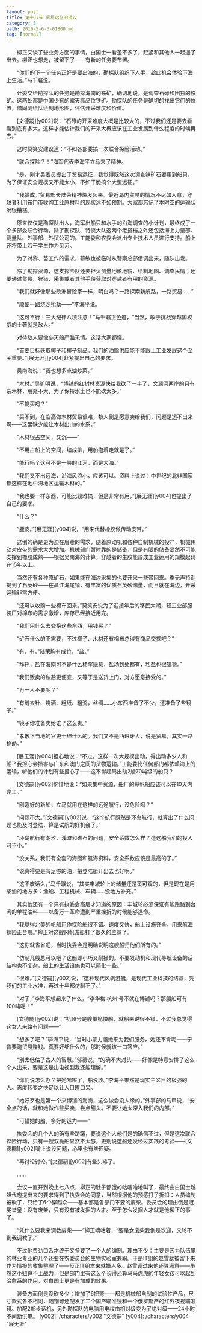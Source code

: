 ```yaml
---
layout: post
title: 第十八节 贸易远征的提议
category: 3
path: 2010-5-6-3-01800.md
tag: [normal]
---
```


　　柳正又谈了些业务方面的事情，白国士一看差不多了，赶紧和其他人一起退了出去。柳正也想走，被留下了——有新的任务要布置。

　　“你们的下一个任务正好是要出海的，勘探队组织下人手，趁此机会体验下海上生活。”马千瞩说。

　　计委交给勘探队的任务是勘探海南的铁矿，确切地说，是调查石碌和田独的铁矿。这两处都是中国少有的露天高品位铁矿。勘探队的任务是确切的找出它们的位置，偕同测绘队绘制地形图，评估开采难度和价值。

　　[文德嗣][y002]说：“石碌的开采难度大概是比较大的，不过我们还是要去看看到底有多大，这样才能估计我们的开采大概应该在工业发展到什么程度的时候再去。”

　　这时莫笑安建议道：“不如各部委搞一次联合探险活动。”

　　“联合探险？！”海军代表李海平立马来了精神。

　　“是，刚才吴委员提出了贸易远征，我觉得既然这次调查铁矿石要用到船只，为了保证安全规模又不能太小，不如干脆搞个大型远征。”

　　“我赞成。”贸易部长陆荣精神焕发起来。最近岛内贸易的情况不尽如人意，穿越者利用东门市收购工业原材料的现状远不如预期。大家都忘记了本时空的运输状况很糟糕。

　　原来仅仅是勘探队出人，海军出船只和水手的沿海调查的小计划，最终成了一个多部委联合行动。除了勘探队、特侦大队这两个老搭档之外还包括海上力量部、测量队、外事部、外贸公司的。工能委和农委会派出专业技术人员进行支持。船上还将带上若干学生作为见习。

　　为了对黎、苗工作的需求，慕敏也被临时从警察总部借调出来，随队出发。

　　除了勘探资源，这支探险队还要担负测量地形地貌、绘制地图、调查民情；还要通过贸易、狩猎、采集或者其他手段获取对穿越者有用的资源。

　　“我们就好像那些欧洲冒险家一样，明白吗？一路探索新航路，一路贸易……”

　　“顺便一路烧沙抢劫——”李海平说。

　　“这可不行！三大纪律八项注意！”马千瞩正色道，“当然，敢于挑战穿越国权威的土著就是敌人。”

　　对待敌人要像冬天般严酷无情。这话大家都懂。

　　“首要目标获取椰子和椰子制品。我们的油脂供应能不能跟上工业发展这个至关重要。”[展无涯][y004]赶紧提出自己的要求。

　　吴南海说：“我也想多点油炒菜。”

　　“木材。”吴旷明说，“博铺的红树林资源快给我砍了一半了，文澜河两岸的只有杂木林，用处不大，为了保持水土也不能砍太多。”

　　“不能买吗？”

　　“买不到，在临高做木材贸易很难，黎人倒是愿意卖给我们，问题是运不出来啊——这里缺少能让木材出山的水系。”

　　“木材很占空间，又沉——”

　　“不用占船上的空间，编成排，用船拖着走就是了。”

　　“能行吗？这可不是一般的江河，而是大海。”

　　“我们又不出远海，沿海风浪小，应该可以。资料上说过：中世纪的北非国家都这样在地中海地区运输木材的。”

　　“我也要一样东西，可能比较难搞，但是非常有用，”[展无涯][y004]也提出了自己的要求。

　　“什么？”

　　“鹿皮。”[展无涯][y004]说，“用来代替橡胶做传动皮带。”

　　这倒的确是更为迫在眉睫的需求，随着原动机和各种自制机械的投产，机械传动对皮带的需求大大增加。机械部门暂时靠的是储备，但是有限的储备显然不可能支撑到橡胶成熟——根据吴南海的计算，穿越者的生胶能形成工业运用的规模起码在15年以上。

　　当然还有各种原矿石，如果能在海边采集的也要开采一些带回来。季无声特别提到了石英砂——在昌江海尾镇，有丰富的优质石英砂储量，而且就在海边，开采运输非常方便。

　　“还可以收购一些棉布回来。”莫笑安说为了迎接年后的移民大潮，轻工业部服装厂对棉布的需求激增，库存已经接近用完。

　　“我们用什么去交换这些东西，用钱买？”

　　“矿石什么的不需要，不过椰子、木材还有棉布总得有商品交换吧？”

　　“有，有。”陆荣胸有成竹，“盐。”

　　“拜托，盐在海南可不是什么稀罕玩意，盐场到处都有，私盐也很猖獗。”

　　“我们贩卖的私盐更便宜，又等于是送货上门，对方愿意接受的。”

　　“万一人不要呢？”

　　“有缝衣针、烧酒、粗纸、粗瓷，丝绸……小东西准备了不少，还准备了些镜子。”

　　“镜子你准备卖给谁？这么贵。”

　　“孝敬下当地的官吏士绅什么的。我们又不是西班牙人，说是贸易，其实一路抢劫。”

　　[展无涯][y004]担心地说：“不过，这样一次大规模出动，得出动多少人和船？我担心会损害与广东和澳门之间的货物运输。”工能委比任何部门都依赖海上的运输，听他们的计划有些担心了——这不得起码出动2艘70吨级的船只？

　　[文德嗣][y002]惋惜地说：“如果集中资源，船厂的纵帆船应该可以在10天内完工。”

　　“刚造好的新船，立马就用在这样的远途航行，没危险吗？”

　　“问题不大。”[文德嗣][y002]说，“这个航行既然是环岛航行，就算出了什么问题也能及时登陆，算是试航的好机会了。”

　　“环岛航行有潮汐、浅滩和礁石的问题，安全系数怎么样？造这船我们的投入可不小。”

　　“没关系，我们有全套的海图和航海资料，安全系数应该是最高的了。”

　　“说真得要是有足够的油，把登陆艇开出去也好啊。”

　　“这不废话么，”马千瞩说，“其实丰城轮上的储量还是蛮可观的，但是现在是用柴油的地方多：渔船、工程机械、车辆……没地方补充。”

　　其实他还有一个只有执委会高层才知道的原因：丰城轮必须保证有能跑路到台湾的单程油料——以备万一革命遭到严重挫折的时候能够逃命。

　　“我觉得北美的帆船用作探险船很不错。速度又快，船上设施齐全，用来航海探险正合用。”柳正对这艘风帆游艇打了很久的主意了。

　　“这你就省省吧，当时执委会是明确说明这艘船归他们所有的。”

　　“仿制几艘总可以吧？这船即小巧又耐操的。不要发动机和现代导航设备的话结构也不复杂，船上的生活设施也可以简化一些。”

　　“很难。”[文德嗣][y002]说，“这种现代风帆游艇，是现代工业科技的结晶，凭我们的工业水准，再过十年都仿制不了。”

　　“对了，”李海平想起来了什么，“李华梅‘杭州’号不就在博铺吗？那艘船可有100吨呢！”

　　[文德嗣][y002]说：“杭州号是艘单桅快船，就船来说很不错，不过我总觉得这女人来路有问题——”

　　“想多了吧？”李海平说，“当时小蒙力邀她来为我们服务，她还不肯呢——宁肯要跑贸易赚钱。真要奸细什么的，那时候就该一口答应。”

　　“别太低估了古人的智慧。”邬德说，“的确不大对头——好像是特意安排了这么个人出来，要是这是出电视剧我还能理解。”

　　“你们说怎么办？把她咔嚓了，船没收。”李海平果然是现实主义目的极强的人。态度转变之快足以让人目瞪口呆。

　　“她好歹也是第一个来博铺的海商，这么做会没人缘的。”外事部的马甲说，“安全点的话，就和她做作些买卖，尝点甜头。不要让她太深入我们的内部。”

　　“可惜她的船，多好的运力——”

　　执委会的几个人的确有些踌躇，要说这个人他们是的确信不过，但是这次联合探险行动，只有一艘双桅船显然不太够，更别说这船还没经过实践的考验——[文德嗣][y002]嘴上说没问题，心里也有些迟疑。

　　“再讨论讨论。”[文德嗣][y002]有些头疼了。

　　……

　　会议一直开到晚上七八点，柳正的肚子都饿的咕噜噜地叫了，最终由白国士越俎代庖提出来的要求得到了执委会的同意，当然根据他的预感打了折扣：人员编制被砍了，只给了6个穿越众——基本都是各部门不要的废柴。委员会的理由倒是冠冕堂皇：没有废柴，只有没有被发掘的人才。至于怎么发掘人才就是他柳正的事了。

　　“凭什么要我来调教废柴——”柳正嘀咕着，“要是女废柴我倒是欢迎，又轮不到我调教了。”

　　不过他费劲口舌才终于又多要了一个人的编制。理由不少：主要是因为队伍里的林业专业的几个还要在农委员会的生物实验室兼职。于是IT组的赵雪就被留下来作为情报的收集整理了——反正IT组本来就嫌人多。赵雪调过来他还算满意——虽然这小妞算不上战力，但是部门里有这么个长得还算马马虎虎的年轻女孩可以起到治愈系的作用，对白国士更是有加成的效果。

　　装备方面倒是没砍多少：增加了6把弩——都是机械部自制的试验性产品，尺寸款式各不相同，随钢弩还配发了二个国产瞄准镜和一个俄罗斯产的红外夜视瞄准镜。加配2部步话机，另外勘探队的电脑用电权由相对级变为了绝对级——24小时不间断供电。
[y002]: /characters/y002 "文德嗣"
[y004]: /characters/y004 "展无涯"
